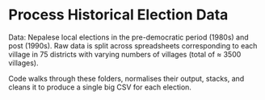 # Process Historical Election Data 

Data: Nepalese local elections in the pre-democratic period (1980s) and post (1990s). Raw data is split across spreadsheets corresponding to each village in 75 districts with varying numbers of villages (total of $\approx$ 3500 villages).

Code walks through these folders, normalises their output, stacks, and cleans it to produce a single big CSV for each election.
